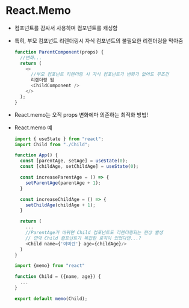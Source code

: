 # React.Memo

- 컴포넌트를 감싸서 사용하며 컴포넌트를 캐싱함
- 특히, 부모 컴포넌트 리렌더링시 자식 컴포넌트의 불필요한 리렌더링을 막아줌
  ```javascript
  function ParentComponent(props) {
    //변화...
    return (
      <>
        //부모 컴포넌트 리렌더링 시 자식 컴포넌트가 변화가 없어도 무조건
        리렌더링 됨
        <ChildComponent />
      </>
    );
  }
  ```
- React.memo는 오직 props 변화에마 의존하는 최적화 방법!
- React.memo 예

  ```javascript
  import { useState } from "react";
  import Child from "./Child";

  function App() {
    const [parentAge, setAge] = useState(0);
    const [childAge, setChildAge] = useState(0);

    const increaseParentAge = () => {
      setParentAge(parentAge + 1);
    }

    const increaseChildAge = () => {
      setChildAge(childAge + 1);
    }

    return (
      ...
      //ParentAge가 바뀌면 Child 컴포넌트도 리렌더링되는 현상 발생
      // 만약 Child 컴포넌트가 복잡한 로직이 있었다면...?
      <Child name={'이미란'} age={childAge}/>
    )
  }

  import {memo} from "react"

  function Child = ({name, age}) {
    ...
  }

  export default memo(Child);


  ```
